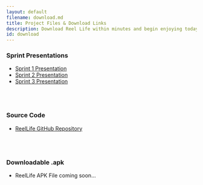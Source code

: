 ```yaml
---
layout: default
filename: download.md
title: Project Files & Download Links
description: Download Reel Life within minutes and begin enjoying today!
id: download
---
```

### Sprint Presentations
- [Sprint 1 Presentation](https://docs.google.com/presentation/d/1sZ5v6q05sT9X0D0Gwmd3Rg7vmOHT8nksJU_4TC9efkg/edit#slide=id.g1f87997393_0_782)
- [Sprint 2 Presentation](https://docs.google.com/presentation/d/1cwl7e8dvvD3ba9_8H4SQjpNC9f46BWqD0aqMb5pfn2Q/edit#slide=id.g1f87997393_0_782)
- [Sprint 3 Presentation](https://docs.google.com/presentation/d/1l8L7Cw2wXmLVXsqOG3otvRnW6RMDRKdb97PPsnG4yAs/edit#slide=id.g1f87997393_0_864)

<br/>
<br/>

### Source Code
- [ReelLife GitHub Repository](https://github.com/ahartman1/reel_life)

<br/>
<br/>

### Downloadable .apk
- ReelLife APK File coming soon...

